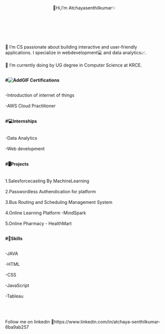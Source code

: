 <header>
👋Hi,I’m Atchayasenthilkumar✨
</header><br><br><br>
<body>
 👀 I’m CS passionate about building interactive and user-friendly applications. I specialize in webdevelopment💻 and data analytics📈. <br><br>
 🌱 I’m currently doing by UG degree in Computer Science at KRCE.<br><br>

 **#![AddGIF](https://github.com/user-attachments/assets/f0df2d67-51bd-440c-a4dd-83a59f6f3719)
Certifications**<br><br>
 
 -Introduction of internet of things<br><br>
 -AWS Cloud Practitioner<br><br>

**#💻Internships**<br><br>

-Data Analytics<br><br>
-Web development<br><br>

**#🖥️Projects**<br><br>

1.Salesforcecasting By MachineLearning<br><br>
2.Passwordless Authendication for platform<br><br>
3.Bus Routing and Scheduling Management System<br><br>
4.Online Learning Platform -MindSpark<br><br>
5.Online Pharmacy - HealthMart<br><br>


**#💪Skills**<br><br>

-JAVA<br><br>
-HTML<br><br>
-CSS<br><br>
-JavaScript<br><br>
-Tableau<br><br>
</body><br><br>

<footer>
  Follow me on linkedin
  🔗https://www.linkedin.com/in/atchaya-senthilkumar-6ba9ab257
</footer>


>
